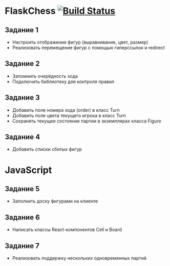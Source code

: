 # FlaskChess [![Build Status](https://travis-ci.org/Dem0n3D/chess_15KB.svg?branch=master)](https://travis-ci.org/Dem0n3D/chess_15KB)

## Задание 1
* Настроить отображение фигур (выравнивание, цвет, размер)
* Реализовать перемещение фигур с помощью гиперссылок и redirect

## Задание 2
* Запомнить очерёдность хода
* Подключить библиотеку для контроля правил

## Задание 3
* Добавить поле номера хода (order) в класс Turn
* Добавить поле цвета текущего игрока в класс Turn
* Сохранять текущее состояние партии в экземплярах класса Figure

## Задание 4
* Добавить списки сбитых фигур

# JavaScript

## Задание 5
* Заполнить доску фигурами на клиенте

## Задание 6
* Написать классы React-компонентов Cell и Board

## Задание 7
* Реализовать поддержку нескольких одновременных партий
